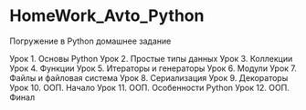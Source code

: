 ﻿# HomeWork_Avto_Python

Погружение в Python домашнее задание 

Урок 1. Основы Python
Урок 2. Простые типы данных
Урок 3. Коллекции
Урок 4. Функции
Урок 5. Итераторы и генераторы
Урок 6. Модули
Урок 7. Файлы и файловая система
Урок 8. Сериализация
Урок 9. Декораторы
Урок 10. ООП. Начало
Урок 11. ООП. Особенности Python
Урок 12. ООП. Финал
